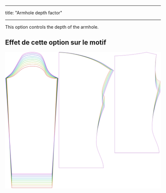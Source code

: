 - - -
title: "Armhole depth factor"
- - -

This option controls the depth of the armhole.

## Effet de cette option sur le motif

![This image shows the effect of this option by superimposing several variants that have a different value for this option](diana_armholedepthfactor_sample.svg "Effet de cette option sur le modèle")
